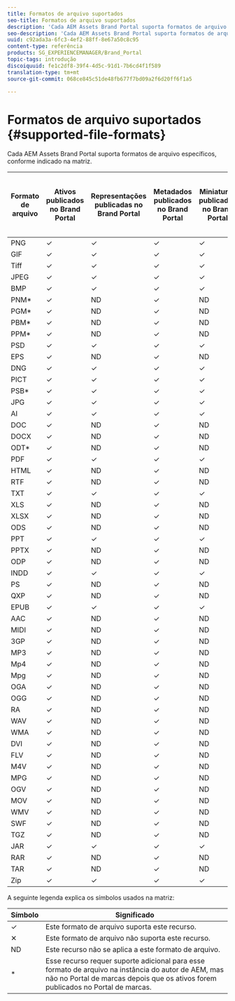 ```yaml
---
title: Formatos de arquivo suportados
seo-title: Formatos de arquivo suportados
description: 'Cada AEM Assets Brand Portal suporta formatos de arquivo específicos, conforme indicado na matriz. '
seo-description: 'Cada AEM Assets Brand Portal suporta formatos de arquivo específicos, conforme indicado na matriz. '
uuid: c92ada3a-6fc3-4ef2-88ff-8e67a50c8c95
content-type: referência
products: SG_EXPERIENCEMANAGER/Brand_Portal
topic-tags: introdução
discoiquuid: fe1c2df8-39f4-4d5c-91d1-7b6cd4f1f589
translation-type: tm+mt
source-git-commit: 068ce845c51de48fb677f7bd09a2f6d20ff6f1a5

---
```



# Formatos de arquivo suportados {#supported-file-formats}

Cada AEM Assets Brand Portal suporta formatos de arquivo específicos, conforme indicado na matriz.

| Formato de arquivo | Ativos publicados no Brand Portal | Representações publicadas no Brand Portal | Metadados publicados no Brand Portal | Miniaturas publicadas no Brand Portal | Páginas de detalhes do ativo publicadas no Brand Portal | Compartilhamentos de link | Miniaturas de compartilhamento de links | Visualizações de compartilhamento de links |
|-------------|----------------------------------|--------------------------------------|------------------------------------|--------------------------------------|-----------------------------------------------|-------------|-----------------------|---------------------|
| PNG | ✓ | ✓ | ✓ | ✓ | ✓ | ✓ | ✓ | ✓ |
| GIF | ✓ | ✓ | ✓ | ✓ | ✓ | ✓ | ✓ | ✓ |
| Tiff | ✓ | ✓ | ✓ | ✓ | ✓ | ✓ | ✓ | ✕ |
| JPEG | ✓ | ✓ | ✓ | ✓ | ✓ | ✓ | ✓ | ✓ |
| BMP | ✓ | ✓ | ✓ | ✓ | ✓ | ✓ | ✓ | ✕ |
| PNM* | ✓ | ND | ✓ | ND | ND | ✓ | ND | ND |
| PGM* | ✓ | ND | ✓ | ND | ND | ✓ | ND | ND |
| PBM* | ✓ | ND | ✓ | ND | ND | ✓ | ND | ND |
| PPM* | ✓ | ND | ✓ | ND | ND | ✓ | ND | ND |
| PSD | ✓ | ✓ | ✓ | ✓ | ✓ | ✓ | ✓ | ✕ |
| EPS | ✓ | ND | ✓ | ND | ND | ✓ | ND | ✕ |
| DNG | ✓ | ✓ | ✓ | ✓ | ✓ | ✓ | ✓ | ✕ |
| PICT | ✓ | ✓ | ✓ | ✓ | ✓ | ✓ | ✓ | ✕ |
| PSB* | ✓ | ✓ | ✓ | ✓ | ✓ | ✓ | ✓ | ✕ |
| JPG | ✓ | ✓ | ✓ | ✓ | ✓ | ✓ | ✓ | ✓ |
| AI | ✓ | ✓ | ✓ | ✓ | ✓ | ✓ | ✓ | ✕ |
| DOC | ✓ | ND | ✓ | ND | ND | ✓ | ✕ | ✕ |
| DOCX | ✓ | ND | ✓ | ND | ND | ✓ | ✕ | ✕ |
| ODT* | ✓ | ND | ✓ | ND | ND | ✓ | ✕ | ✕ |
| PDF | ✓ | ✓ | ✓ | ✓ | ✓ | ✓ | ✓ | ✕ |
| HTML | ✓ | ND | ✓ | ND | ND | ✓ | ✕ | ✕ |
| RTF | ✓ | ND | ✓ | ND | ND | ✓ | ✕ | ✕ |
| TXT | ✓ | ✓ | ✓ | ✓ | ✓ | ✓ | ✓ | ✕ |
| XLS | ✓ | ND | ✓ | ND | ND | ✓ | ✕ | ✕ |
| XLSX | ✓ | ND | ✓ | ND | ND | ✓ | ✕ | ✕ |
| ODS | ✓ | ND | ✓ | ND | ND | ✓ | ✕ | ✕ |
| PPT | ✓ | ✓ | ✓ | ✓ | ✓ | ✓ | ✓ | ✕ |
| PPTX | ✓ | ND | ✓ | ND | ND | ✓ | ✕ | ✕ |
| ODP | ✓ | ND | ✓ | ND | ND | ✓ | ✕ | ✕ |
| INDD | ✓ | ✓ | ✓ | ✓ | ✓ | ✓ | ✓ | ✕ |
| PS | ✓ | ND | ✓ | ND | ND | ✓ | ✕ | ✕ |
| QXP | ✓ | ND | ✓ | ND | ND | ✓ | ✕ | ✕ |
| EPUB | ✓ | ✓ | ✓ | ✓ | ✓ | ✓ | ✓ | ✕ |
| AAC | ✓ | ND | ✓ | ND | ND | ✓ | ✕ | ✕ |
| MIDI | ✓ | ND | ✓ | ND | ND | ✓ | ✕ | ✕ |
| 3GP | ✓ | ND | ✓ | ND | ND | ✓ | ✕ | ✕ |
| MP3 | ✓ | ND | ✓ | ND | ✕ | ✓ | ✕ | ✕ |
| Mp4 | ✓ | ND | ✓ | ND | ✓ | ✓ | ✕ | ✕ |
| Mpg | ✓ | ND | ✓ | ND | ND | ✓ | ✕ | ✕ |
| OGA | ✓ | ND | ✓ | ND | ✕ | ✓ | ✕ | ✕ |
| OGG | ✓ | ND | ✓ | ND | ✓ | ✓ | ✕ | ✕ |
| RA | ✓ | ND | ✓ | ND | ND | ✓ | ✕ | ✕ |
| WAV | ✓ | ND | ✓ | ND | ND | ✓ | ✕ | ✕ |
| WMA | ✓ | ND | ✓ | ND | ND | ✓ | ✕ | ✕ |
| DVI | ✓ | ND | ✓ | ND | ND | ✓ | ✕ | ✕ |
| FLV | ✓ | ND | ✓ | ND | ND | ✓ | ✕ | ✕ |
| M4V | ✓ | ND | ✓ | ND | ✕ | ✓ | ✕ | ✕ |
| MPG | ✓ | ND | ✓ | ND | ND | ✓ | ✕ | ✕ |
| OGV | ✓ | ND | ✓ | ND | ✓ | ✓ | ✕ | ✕ |
| MOV | ✓ | ND | ✓ | ND | ND | ✓ | ✕ | ✕ |
| WMV | ✓ | ND | ✓ | ND | ✕ | ✓ | ✕ | ✕ |
| SWF | ✓ | ND | ✓ | ND | ✓ | ✓ | ✕ | ✕ |
| TGZ | ✓ | ND | ✓ | ND | ND | ✓ | ND | ✕ |
| JAR | ✓ | ✓ | ✓ | ✓ | ND | ✓ | ✓ | ✕ |
| RAR | ✓ | ND | ✓ | ND | ND | ✓ | ND | ✕ |
| TAR | ✓ | ND | ✓ | ND | ND | ✓ | ND | ✕ |
| Zip | ✓ | ✓ | ✓ | ✓ | ND | ✓ | ✓ | ✕ |

A seguinte legenda explica os símbolos usados na matriz:

| Símbolo | Significado |
|--------|-----------------------------------------------------------------------------------------------------------------------------------------------------|
| ✓ | Este formato de arquivo suporta este recurso. |
| ✕ | Este formato de arquivo não suporta este recurso. |
| ND | Este recurso não se aplica a este formato de arquivo. |
| * | Esse recurso requer suporte adicional para esse formato de arquivo na instância do autor de AEM, mas não no Portal de marcas depois que os ativos forem publicados no Portal de marcas. |